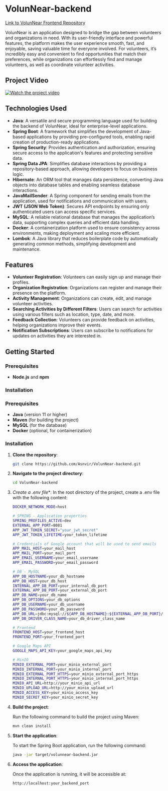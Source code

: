 
# VolunNear-backend

[Link to VolunNear Frontend Repository](https://github.com/Asnvir/VolunNear-frontend)


VolunNear is an application designed to bridge the gap between volunteers and organizations in need. With its user-friendly interface and powerful features, the platform makes the user experience smooth, fast, and enjoyable, saving valuable time for everyone involved. For volunteers, it’s incredibly easy and convenient to find opportunities that match their preferences, while organizations can effortlessly find and manage volunteers, as well as coordinate volunteer activities.

## Project Video

[![Watch the project video](https://img.youtube.com/vi/sWHwgk6Db3A/0.jpg)](https://www.youtube.com/watch?v=sWHwgk6Db3A)

## Technologies Used

- **Java**: A versatile and secure programming language used for building the backend of VolunNear, ideal for enterprise-level applications.
- **Spring Boot**: A framework that simplifies the development of Java-based applications by providing pre-configured tools, enabling rapid creation of production-ready applications.
- **Spring Security**: Provides authentication and authorization, ensuring secure access to the application's features and protecting sensitive data.
- **Spring Data JPA**: Simplifies database interactions by providing a repository-based approach, allowing developers to focus on business logic.
- **Hibernate**: An ORM tool that manages data persistence, converting Java objects into database tables and enabling seamless database interactions.
- **JavaMailSender**: A Spring component for sending emails from the application, used for notifications and communication with users.
- **JWT (JSON Web Token)**: Secures API endpoints by ensuring only authenticated users can access specific services.
- **MySQL**: A reliable relational database that manages the application’s data, supporting complex queries and efficient data handling.
- **Docker**: A containerization platform used to ensure consistency across environments, making deployment and scaling more efficient.
- **Lombok**: A Java library that reduces boilerplate code by automatically generating common methods, simplifying development and maintenance.

## Features

- **Volunteer Registration**: Volunteers can easily sign up and manage their profiles.
- **Organization Registration**: Organizations can register and manage their presence on the platform.
- **Activity Management**: Organizations can create, edit, and manage volunteer activities.
- **Searching Activities by Different Filters**: Users can search for activities using various filters such as location, type, date, and more.
- **Feedback Collection**: Volunteers can provide feedback on activities, helping organizations improve their events.
- **Notification Subscriptions**: Users can subscribe to notifications for updates on activities they are interested in.


## Getting Started

### Prerequisites

- **Node.js** and **npm**

### Installation

### Prerequisites

- **Java** (version 11 or higher)
- **Maven** (for building the project)
- **MySQL** (for the database)
- **Docker** (optional, for containerization)

### Installation

1. **Clone the repository**:

   ```bash
   git clone https://github.com/Asnvir/VolunNear-backend.git

2. **Navigate to the project directory**:
   ```bash
   cd VolunNear-backend
   ```

 3. *Create a .env file**:
    In the root directory of the project, create a .env file with the following content:

    ```bash
    DOCKER_NETWORK_MODE=host

    # SPRING - Application properties
    SPRING_PROFILES_ACTIVE=dev
    EXTERNAL_APP_PORT=8081
    APP_JWT_TOKEN_SECRET="your_jwt_secret"
    APP_JWT_TOKEN_LIFETIME=your_token_lifetime

    # Credentials of Google account that will be used to send emails
    APP_MAIL_HOST=your_mail_host
    APP_MAIL_PORT=your_mail_port
    APP_EMAIL_USERNAME=your_email_username
    APP_EMAIL_PASSWORD=your_email_password

    # DB - MySQL
    APP_DB_HOSTNAME=your_db_hostname
    APP_DB_HOST=your_db_host
    INTERNAL_APP_DB_PORT=your_internal_db_port
    EXTERNAL_APP_DB_PORT=your_external_db_port
    APP_DB_NAME=your_db_name
    APP_DB_OPTIONS=your_db_options
    APP_DB_USERNAME=your_db_username
    APP_DB_PASSWORD=your_db_password
    APP_DB_URL=jdbc:mysql://${APP_DB_HOSTNAME}:${EXTERNAL_APP_DB_PORT}/${APP_DB_NAME}?${APP_DB_OPTIONS}
    APP_DB_DRIVER_CLASS_NAME=your_db_driver_class_name

    # Frontend
    FRONTEND_HOST=your_frontend_host
    FRONTEND_PORT=your_frontend_port

    # Google Maps API
    GOOGLE_MAPS_API_KEY=your_google_maps_api_key

    # MinIO  
    MINIO_EXTERNAL_PORT=your_minio_external_port
    MINIO_INTERNAL_PORT=your_minio_internal_port
    MINIO_EXTERNAL_PORT_HTTPS=your_minio_external_port_https
    MINIO_INTERNAL_PORT_HTTPS=your_minio_internal_port_https
    MINIO_API_URL=http://your_minio_api_url
    MINIO_UPLOAD_URL=http://your_minio_upload_url
    MINIO_ACCESS_KEY=your_minio_access_key
    MINIO_SECRET_KEY=your_minio_secret_key


4. **Build the project**:

   Run the following command to build the project using Maven:

   ```bash
   mvn clean install

5. **Start the application**:

   To start the Spring Boot application, run the following command:

   ```bash
   java -jar target/volunnear-backend.jar

6. **Access the application**:

   Once the application is running, it will be accessible at:

   ```bash
   http://localhost:your_backend_port

    
